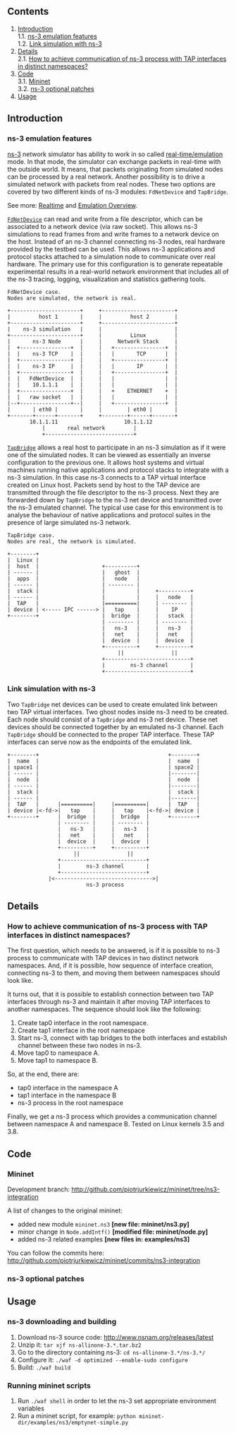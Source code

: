 ## Contents

1. [Introduction](Link-modeling-using-ns-3#introduction)  
1.1. [ns-3 emulation features](Link-modeling-using-ns-3#ns-3-emulation-features)  
1.2. [Link simulation with ns-3](Link-modeling-using-ns-3#link-simulation-with-ns-3)  
2. [Details](Link-modeling-using-ns-3#details)  
2.1. [How to achieve communication of ns-3 process with TAP interfaces in distinct namespaces?](Link-modeling-using-ns-3#how-to-achieve-communication-of-ns-3-process-with-tap-interfaces-in-distinct-namespaces)  
3. [Code](Link-modeling-using-ns-3#code)  
3.1. [Mininet](Link-modeling-using-ns-3#mininet)  
3.2. [ns-3 optional patches](Link-modeling-using-ns-3#ns-3-optional-patches)  
4. [Usage](Link-modeling-using-ns-3#usage)

## Introduction

### ns-3 emulation features

[ns-3](http://www.nsnam.org/) network simulator has ability to work in so called [real-time/emulation](http://www.nsnam.org/wiki/index.php/Emulation_and_Realtime_Scheduler) mode. In that mode, the simulator can exchange packets in real-time with the outside world. It means, that packets originating from simulated nodes can be processed by a real network. Another possibility is to drive a simulated network with packets from real nodes. These two options are covered by two different kinds of ns-3 modules: `FdNetDevice` and `TapBridge`.

See more: [Realtime](http://www.nsnam.org/docs/release/3.17/manual/singlehtml/index.html#realtime) and [Emulation Overview](http://www.nsnam.org/docs/release/3.17/models/singlehtml/index.html#emulation-overview).

[`FdNetDevice`](http://www.nsnam.org/docs/release/3.17/models/singlehtml/index.html#file-descriptor-netdevice) can read and write from a file descriptor, which can be associated to a network device (via raw socket). This allows ns-3 simulations to read frames from and write frames to a network device on the host. Instead of an ns-3 channel connecting ns-3 nodes, real hardware provided by the testbed can be used. This allows ns-3 applications and protocol stacks attached to a simulation node to communicate over real hardware. The primary use for this configuration is to generate repeatable experimental results in a real-world network environment that includes all of the ns-3 tracing, logging, visualization and statistics gathering tools.

    FdNetDevice case.
    Nodes are simulated, the network is real.

    +----------------------+     +-----------------------+
    |         host 1       |     |         host 2        |
    +----------------------+     +-----------------------+
    |    ns-3 simulation   |     |                       |
    +----------------------+     |         Linux         |
    |       ns-3 Node      |     |     Network Stack     |
    |  +----------------+  |     |   +----------------+  |
    |  |    ns-3 TCP    |  |     |   |       TCP      |  |
    |  +----------------+  |     |   +----------------+  |
    |  |    ns-3 IP     |  |     |   |       IP       |  |
    |  +----------------+  |     |   +----------------+  |
    |  |   FdNetDevice  |  |     |   |                |  |
    |  |    10.1.1.1    |  |     |   |                |  |
    |  +----------------+  |     |   +    ETHERNET    +  |
    |  |   raw socket   |  |     |   |                |  |
    |--+----------------+--|     |   +----------------+  |
    |       | eth0 |       |     |        | eth0 |       |
    +-------+------+-------+     +--------+------+-------+
           10.1.1.11                     10.1.1.12
               |       real network         |
               +----------------------------+

[`TapBridge`](http://www.nsnam.org/docs/release/3.17/models/singlehtml/index.html#tap-netdevice) allows a real host to participate in an ns-3 simulation as if it were one of the simulated nodes. It can be viewed as essentially an inverse configuration to the previous one. It allows host systems and virtual machines running native applications and protocol stacks to integrate with a ns-3 simulation. In this case ns-3 connects to a TAP virtual interface created on Linux host. Packets send by host to the TAP device are transmitted through the file descriptor to the ns-3 process. Next they are forwarded down by `TapBridge` to the ns-3 net device and transmitted over the ns-3 emulated channel. The typical use case for this environment is to analyse the behaviour of native applications and protocol suites in the presence of large simulated ns-3 network. 

    TapBridge case.
    Nodes are real, the network is simulated.

    +--------+
    |  Linux |
    |  host  |                    +----------+
    | ------ |                    |   ghost  |
    |  apps  |                    |   node   |
    | ------ |                    | -------- |
    |  stack |                    |          |     +----------+
    | ------ |                    |          |     |   node   |
    |  TAP   |                    |==========|     | -------- |
    | device | <----- IPC ------> |   tap    |     |    IP    |
    +--------+                    |  bridge  |     |   stack  |
                                  | -------- |     | -------- |
                                  |   ns-3   |     |   ns-3   |
                                  |   net    |     |   net    |
                                  |  device  |     |  device  |
                                  +----------+     +----------+
                                       ||               ||
                                  +---------------------------+
                                  |        ns-3 channel       |
                                  +---------------------------+


### Link simulation with ns-3

Two `TapBridge` net devices can be used to create emulated link between two TAP virtual interfaces. Two ghost nodes inside ns-3 need to be created. Each node should consist of a `TapBridge` and ns-3 net device. These net devices should be connected together by an emulated ns-3 channel. Each `TapBridge` should be connected to the proper TAP interface. These TAP interfaces can serve now as the endpoints of the emulated link.

    +--------+                                         +--------+
    |  name  |                                         |  name  |
    | space1 |                                         | space2 |
    | ------ |                                         |--------|
    |  node  |                                         |  node  |
    | ------ |                                         |--------|
    |  stack |                                         |  stack |
    | ------ |                                         |--------|
    |  TAP   |      |==========|     |==========|      |  TAP   |
    | device |<-fd->|   tap    |     |   tap    |<-fd->| device |
    +--------+      |  bridge  |     |  bridge  |      +--------+
                    | -------- |     | -------- |
                    |   ns-3   |     |   ns-3   |
                    |   net    |     |   net    |
                    |  device  |     |  device  |
                    +----------+     +----------+
                         ||               ||
                    +---------------------------+
                    |        ns-3 channel       |
                    +---------------------------+
                 |<------------------------------->|
                             ns-3 process

## Details

### How to achieve communication of ns-3 process with TAP interfaces in distinct namespaces?

The first question, which needs to be answered, is if it is possible to ns-3 process to communicate with TAP devices in two distinct network namespaces. And, if it is possible, how sequence of interface creation, connecting ns-3 to them, and moving them between namespaces should look like.

It turns out, that it is possible to establish connection between two TAP interfaces through ns-3 and maintain it after moving TAP interfaces to another namespaces. The sequence should look like the following:

1. Create tap0 interface in the root namespace.
2. Create tap1 interface in the root namespace
3. Start ns-3, connect with tap bridges to the both interfaces and establish channel between these two nodes in ns-3.
4. Move tap0 to namespace A.
5. Move tap1 to namespace B.

So, at the end, there are:
- tap0 interface in the namespace A
- tap1 interface in the namespace B
- ns-3 process in the root namespace

Finally, we get a ns-3 process which provides a communication channel between namespace A and namespace B. Tested on Linux kernels 3.5 and 3.8.

## Code

### Mininet

Development branch: http://github.com/piotrjurkiewicz/mininet/tree/ns3-integration

A list of changes to the original mininet:
* added new module `mininet.ns3` **[new file: mininet/ns3.py]**
* minor change in `Node.addIntf()` **[modified file: mininet/node.py]**
* added ns-3 related examples **[new files in: examples/ns3]**

You can follow the commits here: http://github.com/piotrjurkiewicz/mininet/commits/ns3-integration

### ns-3 optional patches

## Usage

### ns-3 downloading and building  
1. Download ns-3 source code: http://www.nsnam.org/releases/latest
2. Unzip it: `tar xjf ns-allinone-3.*.tar.bz2`
3. Go to the directory containing ns-3: `cd ns-allinone-3.*/ns-3.*/`
4. Configure it: `./waf -d optimized --enable-sudo configure`
5. Build: `./waf build`

### Running mininet scripts
1. Run `./waf shell` in order to let the ns-3 set appropriate environment variables
2. Run a mininet script, for example: `python mininet-dir/examples/ns3/emptynet-simple.py`
